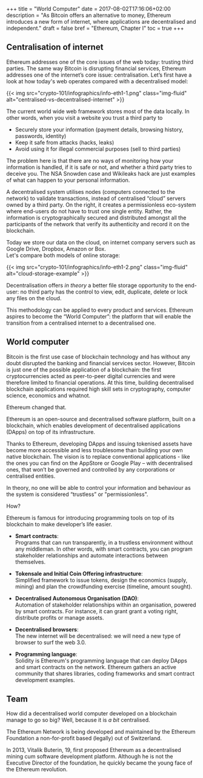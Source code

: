 +++
title = "World Computer"
date = 2017-08-02T17:16:06+02:00
description = "As Bitcoin offers an alternative to money, Ethereum introduces a new form of internet, where applications are decentralised and independent."
draft = false
bref = "Ethereum, Chapter I"
toc = true
+++


## Centralisation of internet

Ethereum addresses one of the core issues of the web today: trusting third parties. The same way Bitcoin is disrupting financial services, Ethereum addresses one of the internet’s core issue: centralisation.
Let’s first have a look at how today's web operates compared with a decentralised model:

{{< img src="crypto-101/infographics/info-eth1-1.png" class="img-fluid" alt="centralised-vs-decentralised-internet" >}}



The current world wide web framework stores most of the data locally. In other words, when you visit a website you trust a third party to 

*    Securely store your information (payment details, browsing history, passwords, identity)
*    Keep it safe from attacks (hacks, leaks)
*    Avoid using it for illegal commercial purposes (sell to third parties) 


The problem here is that there are no ways of monitoring how your information is handled, if it is safe or not, and whether a third party tries to deceive you. 
The NSA Snowden case and Wikileaks hack are just examples of what can happen to your personal information.


A decentralised system utilises nodes (computers connected to the network) to validate transactions, instead of centralised “cloud” servers owned by a third party. 
On the right, it creates a permissionless eco-system where end-users do not have to trust one single entity. Rather, the information is cryptographically secured and distributed amongst all the participants of the network that verify its authenticity and record it on the blockchain.

Today we store our data on the cloud, on internet company servers such as Google Drive, Dropbox, Amazon or Box.  
Let's compare both models of online storage:

{{< img src="crypto-101/infographics/info-eth1-2.png" class="img-fluid" alt="cloud-storage-example" >}}



Decentralisation offers _in theory_ a better file storage opportunity to the end-user: no third party has the control to view, edit, duplicate, delete or lock any files on the cloud.

This methodology can be applied to every product and services. Ethereum aspires to become the “World Computer”: the platform that will enable the transition from a centralised internet to a decentralised one.




## World computer



Bitcoin is the first use case of blockchain technology and has without any doubt disrupted the banking and financial services sector. However, Bitcoin is just one of the possible application of a blockchain: the first cryptocurrencies acted as peer-to-peer digital currencies and were therefore limited to financial operations.
At this time, building decentralised blockchain applications required high skill sets in cryptography, computer science, economics and whatnot.


Ethereum changed that.


Ethereum is an open-source and decentralised software platform, built on a blockchain, which enables development of decentralised applications (DApps) on top of its infrastructure. 


Thanks to Ethereum, developing DApps and issuing tokenised assets have become more accessible and less troublesome than building your own native blockchain.
The vision is to replace conventional applications - like the ones you can find on the AppStore or Google Play – with decentralised ones, that won’t be governed and controlled by any corporations or centralised entities. 


In theory, no one will be able to control your information and behaviour as the system is considered “trustless” or "permissionless".




How? 


Ethereum is famous for introducing programming tools on top of its blockchain to make developer’s life easier.


* **Smart contracts**:  
Programs that can run transparently, in a trustless environment without any middleman. In other words, with smart contracts, you can program stakeholder relationships and automate interactions between themselves.


* **Tokensale and Initial Coin Offering infrastructure**:   
Simplified framework to issue tokens, design the economics (supply, mining) and plan the crowdfunding exercise (timeline, amount sought).

* **Decentralised Autonomous Organisation (DAO)**:  
 Automation of stakeholder relationships within an organisation, powered by smart contracts. For instance, it can grant grant a voting right, distribute profits or manage assets.

* **Decentralised browsers**:   
The new internet will be decentralised: we will need a new type of browser to surf the web 3.0.

* **Programming language**:  
Solidity is Ethereum's programming language that can deploy DApps and smart contracts on the network. Ethereum gathers an active community that shares libraries, coding frameworks and smart contract development examples.




## Team



How did a decentralised world computer developed on a blockchain manage to go so big? Well, because it is _a bit_ centralised.

The Ethereum Network is being developed and maintained by the Ethereum Foundation a non-for-profit based (legally) out of Switzerland.

In 2013, Vitalik Buterin, 19, first proposed Ethereum as a decentralised mining cum software development platform. Although he is not the Executive Director of the foundation, he quickly became the young face of the Ethereum revolution. 
